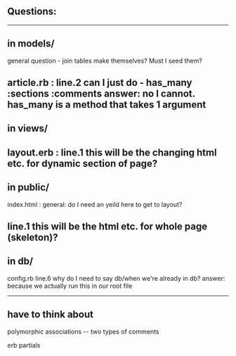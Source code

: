 ## Questions:
---
## in models/
general question - join tables make themselves? Must I seed them?

article.rb :
line.2 can I just do  -  has_many :sections :comments
answer: no I cannot. has_many is a method that takes 1 argument
---
## in views/

layout.erb : 
line.1 this will be the changing html etc. for dynamic section of page?
---
## in public/

index.html :
general: do I need an yeild here to get to layout?

line.1 this will be the html etc. for whole page (skeleton)?
---
## in db/

config.rb
line.6 why do I need to say db/when we're already in db?
answer: because we actually run this in our root file

---
## have to think about

polymorphic associations -- two types of comments

erb partials

